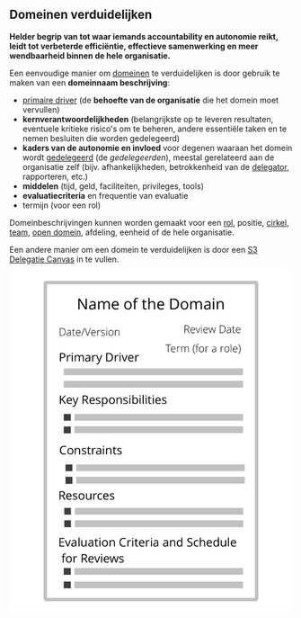 ## Domeinen verduidelijken

**Helder begrip van tot waar iemands accountability en autonomie reikt, leidt tot verbeterde efficiëntie, effectieve samenwerking en meer wendbaarheid binnen de hele organisatie.**

Een eenvoudige manier om [domeinen](glossary:domain) te verduidelijken is door gebruik te maken van een **domeinnaam beschrijving**:

- [primaire driver](glossary:primary-driver) (de **behoefte van de organisatie** die het domein moet vervullen)
- **kernverantwoordelijkheden** (belangrijkste op te leveren resultaten, eventuele kritieke risico's om te beheren, andere essentiële taken en te nemen besluiten die worden gedelegeerd)
- **kaders van de autonomie en invloed** voor degenen waaraan het domein wordt [gedelegeerd](glossary:delegation) (de *gedelegeerden*), meestal gerelateerd aan de organisatie zelf (bijv. afhankelijkheden, betrokkenheid van de [delegator](glossary:delegator), rapporteren, etc.)
- **middelen** (tijd, geld, faciliteiten, privileges, tools)
- **evaluatiecriteria** en frequentie van evaluatie
- termijn (voor een rol)

Domeinbeschrijvingen kunnen worden gemaakt voor een [rol](section:role), positie, [cirkel](section:circle), [team](glossary:team), [open domein](section:open-domain), afdeling, eenheid of de hele organisatie.

Een andere manier om een domein te verduidelijken is door een [S3 Delegatie Canvas](http://s3canvas.sociocracy30.org/s3-delegation-canvas.html) in te vullen.

![Een format voor domeinomschrijvingen](img/templates/domain-description-template.png)